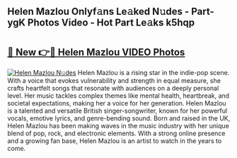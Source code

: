 ## Helen Mazlou Onlyf𝚊ns Le𝚊ked N𝚞des - Part-ygK Photos Video - Hot Part Le𝚊ks k5hqp

# <h2><a href="http://ab81482.deff.icu/?id=Helen+Mazlou">🔗 New 👉🔴 Helen Mazlou VIDEO Photos</a></h2>

[![Helen Mazlou N𝚞des](https://i.imgur.com/rIISA9y.gif)](http://ab81482.deff.icu/?id=Helen+Mazlou)
Helen Mazlou is a rising star in the indie-pop scene. With a voice that evokes vulnerability and strength in equal measure, she crafts heartfelt songs that resonate with audiences on a deeply personal level. Her music tackles complex themes like mental health, heartbreak, and societal expectations, making her a voice for her generation. Helen Mazlou is a talented and versatile British singer-songwriter, known for her powerful vocals, emotive lyrics, and genre-bending sound. Born and raised in the UK, Helen Mazlou has been making waves in the music industry with her unique blend of pop, rock, and electronic elements. With a strong online presence and a growing fan base, Helen Mazlou is an artist to watch in the years to come.
